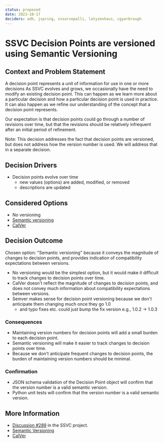 ```yaml
---
status: proposed
date: 2023-10-17 
deciders: adh, jspring, vssarvepalli, latyzenhaus, cgyarbrough
---
```

# SSVC Decision Points are versioned using Semantic Versioning

## Context and Problem Statement

A decision point represents a unit of information for use in one or more decisions
As SSVC evolves and grows, we occasionally have the need to modify an existing decision point.
This can happen as we learn more about a particular decision and how a particular decision point is used in practice.
It can also happen as we refine our understanding of the concept that a decision point represents.

Our expectation is that decision points could go through a number of revisions over time, but that the revisions
should be relatively infrequent after an initial period of refinement.

Note: This decision addresses the fact that decision points are versioned, but does not address how the version number
is used. We will address that in a separate decision.


## Decision Drivers

* Decision points evolve over time
  * new values (options) are added, modified, or removed
  * descriptions are updated

## Considered Options

* No versioning
* [Semantic versioning](https://semver.org/)
* [CalVer](https://calver.org/)

## Decision Outcome

Chosen option: "Semantic versioning" because it conveys the magnitude of changes to decision points, and provides
indication of compatibility expectations between versions.

- No versioning would be the simplest option, but it would make it difficult to track changes to decision points over time.
- CalVer doesn't reflect the magnitude of changes to decision points, and does not convey much information about
compatibility expectations between versions.
- Semver makes sense for decision point versioning because we don't anticipate them changing much once they go 1.0
  - and typo fixes etc. could just bump the fix version e.g., 1.0.2 -> 1.0.3


### Consequences

- Maintaining version numbers for decision points will add a small burden to each decision point.
- Semantic versioning will make it easier to track changes to decision points over time.
- Because we don't anticipate frequent changes to decision points, the burden of maintaining version numbers should be minimal.

### Confirmation

- JSON schema validation of the Decision Point object will confirm that the version number is a valid semantic version.
- Python unit tests will confirm that the version number is a valid semantic version.

## More Information

- [Discussion #289](https://github.com/CERTCC/SSVC/discussions/289) in the SSVC project. 
- [Semantic Versioning](https://semver.org/)
- [CalVer](https://calver.org/)